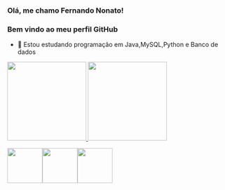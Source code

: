 ### Olá, me chamo Fernando Nonato!

### Bem vindo ao meu perfil GitHub

- 🌱 Estou estudando programação em Java,MySQL,Python e Banco de dados

<div>
<a href="https://github.com/Cyberfn">
<img height="180em" src="https://github-readme-stats.vercel.app/api/top-langs/?username=Cyberfn&layout=compact&langs_count=7&theme=dark"/>
<img height="180em" src="https://github-readme-stats.vercel.app/api?username=Cyberfn&show_icons=true&theme=dark&include_all_commits=true&count_private=true"/>
</div>

 <img src="https://cdn.jsdelivr.net/gh/devicons/devicon/icons/java/java-original.svg" width="80" height="80"/><img src="https://cdn.jsdelivr.net/gh/devicons/devicon/icons/mysql/mysql-original-wordmark.svg" width="80" height="80"/><img src="https://cdn.jsdelivr.net/gh/devicons/devicon/icons/python/python-original-wordmark.svg" width="80" height="80"/>
                          

